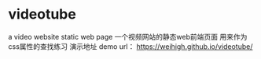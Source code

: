 # videotube
a video website static web page 一个视频网站的静态web前端页面
用来作为css属性的查找练习
演示地址 demo url： https://weihigh.github.io/videotube/
